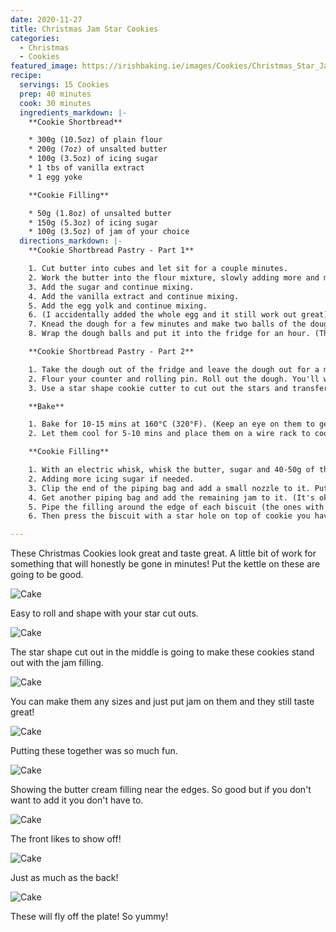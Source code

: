 ```yaml
---
date: 2020-11-27
title: Christmas Jam Star Cookies
categories:
  - Christmas
  - Cookies
featured_image: https://irishbaking.ie/images/Cookies/Christmas_Star_Jam_Cookies/Image_8.jpg
recipe:
  servings: 15 Cookies
  prep: 40 minutes
  cook: 30 minutes
  ingredients_markdown: |-
    **Cookie Shortbread**

    * 300g (10.5oz) of plain flour
    * 200g (7oz) of unsalted butter
    * 100g (3.5oz) of icing sugar
    * 1 tbs of vanilla extract
    * 1 egg yoke

    **Cookie Filling**

    * 50g (1.8oz) of unsalted butter
    * 150g (5.3oz) of icing sugar
    * 100g (3.5oz) of jam of your choice
  directions_markdown: |-
    **Cookie Shortbread Pastry - Part 1**

    1. Cut butter into cubes and let sit for a couple minutes.
    2. Work the butter into the flour mixture, slowly adding more and more softened butter cubes. Best thing to do is with clean hands to squish the flour and butter together with your thumbs and fingers. Keep going till it all looks incorporated.
    3. Add the sugar and continue mixing.
    4. Add the vanilla extract and continue mixing.
    5. Add the egg yolk and continue mixing.
    6. (I accidentally added the whole egg and it still work out great) (Add more icing sugar if the mix is too wet)
    7. Knead the dough for a few minutes and make two balls of the dough.
    8. Wrap the dough balls and put it into the fridge for an hour. (This will last for longer but after maybe two days it'll be more difficult to roll out)

    **Cookie Shortbread Pastry - Part 2**

    1. Take the dough out of the fridge and leave the dough out for a minimum of 15 mins.
    2. Flour your counter and rolling pin. Roll out the dough. You'll want it to be about 2mm thick.
    3. Use a star shape cookie cutter to cut out the stars and transfer to a baking tray.

    **Bake**

    1. Bake for 10-15 mins at 160°C (320°F). (Keep an eye on them to get make sure they're all the same color)
    2. Let them cool for 5-10 mins and place them on a wire rack to cool more.

    **Cookie Filling**

    1. With an electric whisk, whisk the butter, sugar and 40-50g of the jam together.
    2. Adding more icing sugar if needed.
    3. Clip the end of the piping bag and add a small nozzle to it. Put the mixture into the piping bag.
    4. Get another piping bag and add the remaining jam to it. (It's ok to just wack the jam onto the cookie instead of using another pipebag)
    5. Pipe the filling around the edge of each biscuit (the ones with no hole in the middle). Fill the middle space with jam.
    6. Then press the biscuit with a star hole on top of cookie you have put filling and jam on.

---
```

These Christmas Cookies look great and taste great. A little bit of work for something that will honestly be gone in minutes! Put the kettle on these are going to be good.

![Cake](https://irishbaking.ie/images/Cookies/Christmas_Star_Jam_Cookies/Image_1.jpg)

Easy to roll and shape with your star cut outs.

![Cake](https://irishbaking.ie/images/Cookies/Christmas_Star_Jam_Cookies/Image_2.jpg)

The star shape cut out in the middle is going to make these cookies stand out with the jam filling.

![Cake](https://irishbaking.ie/images/Cookies/Christmas_Star_Jam_Cookies/Image_3.jpg)

You can make them any sizes and just put jam on them and they still taste great!

![Cake](https://irishbaking.ie/images/Cookies/Christmas_Star_Jam_Cookies/Image_4.jpg)

Putting these together was so much fun.

![Cake](https://irishbaking.ie/images/Cookies/Christmas_Star_Jam_Cookies/Image_5.jpg)

Showing the butter cream filling near the edges. So good but if you don't want to add it you don't have to.

![Cake](https://irishbaking.ie/images/Cookies/Christmas_Star_Jam_Cookies/Image_6.jpg)

The front likes to show off!

![Cake](https://irishbaking.ie/images/Cookies/Christmas_Star_Jam_Cookies/Image_7.jpg)

Just as much as the back!

![Cake](https://irishbaking.ie/images/Cookies/Christmas_Star_Jam_Cookies/Image_9.jpg)

These will fly off the plate! So yummy!
